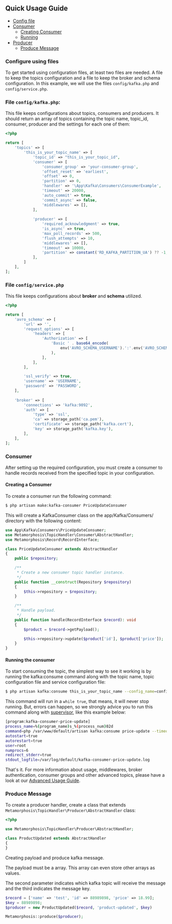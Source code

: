 ## Quick Usage Guide

- [Config file](#config)
- [Consumer](#consumer)
   - [Creating Consumer](#creating-consumer)
   - [Running](#running-consumer)
- [Producer](#producer)
  - [Produce Message](#produce-message)

<a name="config"></a>
### Configure using  files

To get started using configuration files, at least two files are needed. A file to keep the topics
configuration and a file to keep the broker and schema configuration. In this example, we will use the files  `config/kafka.php` and `config/service.php`.

### File `config/kafka.php`:

This file keeps configurations about topics, consumers and producers.
It should return an array of topics containing the topic name, topic_id,  consumer, producer and the settings for each one of them:


```php
<?php

return [
    'topics' => [
        'this_is_your_topic_name' => [
            'topic_id' => "this_is_your_topic_id",
            'consumer' => [
                'consumer_group' => 'your-consumer-group',
                'offset_reset' => 'earliest',
                'offset' => 0,
                'partition' => 0,
                'handler' => '\App\Kafka\Consumers\ConsumerExample',
                'timeout' => 20000,
                'auto_commit' => true,
                'commit_async' => false,
                'middlewares' => [],
            ],
  
            'producer' => [
                'required_acknowledgment' => true,
                'is_async' => true,
                'max_poll_records' => 500,
                'flush_attempts' => 10,
                'middlewares' => [],
                'timeout' => 10000,
                'partition' => constant('RD_KAFKA_PARTITION_UA') ?? -1,
            ],
        ]
    ],
];
```

### File `config/service.php`

This file keeps configurations about **broker** and **schema** utilized.


```php
<?php

return [
    'avro_schema' => [
        'url' => '',
        'request_options' => [
            'headers' => [
                'Authorization' => [
                    'Basic ' . base64_encode(
                        env('AVRO_SCHEMA_USERNAME').':'.env('AVRO_SCHEMA_PASSWORD')
                    ),
                ],
            ],
        ],

        'ssl_verify' => true,
        'username' => 'USERNAME',
        'password' => 'PASSWORD',
    ],
    
    'broker' => [
        'connections' => 'kafka:9092',
        'auth' => [
            'type' => 'ssl', 
            'ca' => storage_path('ca.pem'),
            'certificate' => storage_path('kafka.cert'),
            'key' => storage_path('kafka.key'),
        ],
    ],
];
```


<a name="consumer"></a>
### Consumer

After setting up the required configuration, you must create a consumer to handle records received
from the specified topic in your configuration.

<a name="creating-consumer"></a>
#### Creating a Consumer

To create a consumer run the following command:
```bash
$ php artisan make:kafka-consumer PriceUpdateConsumer
```
This will create a KafkaConsumer class on the app/Kafka/Consumers/ directory with the following
content:

```php
use App\Kafka\Consumers\PriceUpdateConsumer;
use Metamorphosis\TopicHandler\Consumer\AbstractHandler;
use Metamorphosis\Record\RecordInterface;

class PriceUpdateConsumer extends AbstractHandler
{
    public $repository;

    /**
     * Create a new consumer topic handler instance.
     */
    public function __construct(Repository $repository)
    {
        $this->repository = $repository;
    }

    /**
     * Handle payload.
     */
    public function handle(RecordInterface $record): void
    {
        $product = $record->getPayload();

        $this->repository->update($product['id'], $product['price']);
    }
}
```

<a name="running-consumer"></a>
#### Running the consumer

To start consuming the topic, the simplest way to see it working is by running the kafka:consume command along with the topic name, topic configuration file and service configuration file:


```bash
$ php artisan kafka:consume this_is_your_topic_name --config_name=config.file --service_name=service.file
```

This command will run in a `while true`, that means, it will never stop running.
But, errors can happen, so we strongly advice you to run this command along with [supervisor](http://supervisord.org/running.html),
like this example below:

```bash
[program:kafka-consumer-price-update]
process_name=%(program_name)s_%(process_num)02d
command=php /var/www/default/artisan kafka:consume price-update --timeout=-1
autostart=true
autorestart=true
user=root
numprocs=6
redirect_stderr=true
stdout_logfile=/var/log/default/kafka-consumer-price-update.log
```

That's it. For more information about usage, middlewares, broker authentication, consumer groups and other advanced topics, please have a look at our [Advanced Usage Guide](advanced.md).

<a name="produce-message"></a>
### Produce Message

To create a producer handler, create a class that extends `Metamorphosis\TopicHandler\Producer\AbstractHandler` class:

```php
<?php

use Metamorphosis\TopicHandler\Producer\AbstractHandler;

class ProductUpdated extends AbstractHandler
{
}
```

Creating payload and produce kafka message.

The payload must be a array. This array can even store other arrays as values.

The second parameter indicates which kafka topic will receive the message and the third indicates the message key.
```php
$record = ['name' => 'test', 'id' => 88989898, 'price' => 18.99];
$key = 88989898;
$producer = new ProductUpdated($record, 'product-updated', $key)

Metamorphosis::produce($producer);
```
